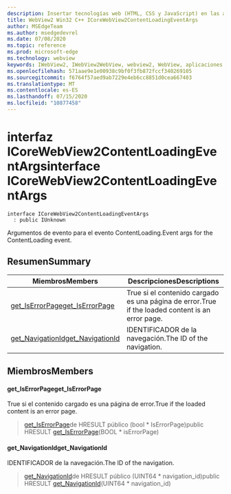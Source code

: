 ```yaml
---
description: Insertar tecnologías web (HTML, CSS y JavaScript) en las aplicaciones nativas con el control Microsoft Edge WebView2
title: WebView2 Win32 C++ ICoreWebView2ContentLoadingEventArgs
author: MSEdgeTeam
ms.author: msedgedevrel
ms.date: 07/08/2020
ms.topic: reference
ms.prod: microsoft-edge
ms.technology: webview
keywords: IWebView2, IWebView2WebView, webview2, WebView, aplicaciones Win32, Win32, Edge, ICoreWebView2, ICoreWebView2Controller, control de explorador, HTML Edge, ICoreWebView2ContentLoadingEventArgs
ms.openlocfilehash: 571aae9e1e00938c9bf0f3fb872fccf340269105
ms.sourcegitcommit: f6764f57aed9ab7229e4eb6cc8851d0cea667403
ms.translationtype: MT
ms.contentlocale: es-ES
ms.lasthandoff: 07/15/2020
ms.locfileid: "10877458"
---
```

# <span data-ttu-id="255a3-104">interfaz ICoreWebView2ContentLoadingEventArgs</span><span class="sxs-lookup"><span data-stu-id="255a3-104">interface ICoreWebView2ContentLoadingEventArgs</span></span> 

```
interface ICoreWebView2ContentLoadingEventArgs
  : public IUnknown
```

<span data-ttu-id="255a3-105">Argumentos de evento para el evento ContentLoading.</span><span class="sxs-lookup"><span data-stu-id="255a3-105">Event args for the ContentLoading event.</span></span>

## <span data-ttu-id="255a3-106">Resumen</span><span class="sxs-lookup"><span data-stu-id="255a3-106">Summary</span></span>

 <span data-ttu-id="255a3-107">Miembros</span><span class="sxs-lookup"><span data-stu-id="255a3-107">Members</span></span>                        | <span data-ttu-id="255a3-108">Descripciones</span><span class="sxs-lookup"><span data-stu-id="255a3-108">Descriptions</span></span>
--------------------------------|---------------------------------------------
[<span data-ttu-id="255a3-109">get_IsErrorPage</span><span class="sxs-lookup"><span data-stu-id="255a3-109">get_IsErrorPage</span></span>](#get_iserrorpage) | <span data-ttu-id="255a3-110">True si el contenido cargado es una página de error.</span><span class="sxs-lookup"><span data-stu-id="255a3-110">True if the loaded content is an error page.</span></span>
[<span data-ttu-id="255a3-111">get_NavigationId</span><span class="sxs-lookup"><span data-stu-id="255a3-111">get_NavigationId</span></span>](#get_navigationid) | <span data-ttu-id="255a3-112">IDENTIFICADOR de la navegación.</span><span class="sxs-lookup"><span data-stu-id="255a3-112">The ID of the navigation.</span></span>

## <span data-ttu-id="255a3-113">Miembros</span><span class="sxs-lookup"><span data-stu-id="255a3-113">Members</span></span>

#### <span data-ttu-id="255a3-114">get_IsErrorPage</span><span class="sxs-lookup"><span data-stu-id="255a3-114">get_IsErrorPage</span></span> 

<span data-ttu-id="255a3-115">True si el contenido cargado es una página de error.</span><span class="sxs-lookup"><span data-stu-id="255a3-115">True if the loaded content is an error page.</span></span>

> <span data-ttu-id="255a3-116">[get_IsErrorPage](#get_iserrorpage)de HRESULT público (bool \* IsErrorPage)</span><span class="sxs-lookup"><span data-stu-id="255a3-116">public HRESULT [get_IsErrorPage](#get_iserrorpage)(BOOL \* isErrorPage)</span></span>

#### <span data-ttu-id="255a3-117">get_NavigationId</span><span class="sxs-lookup"><span data-stu-id="255a3-117">get_NavigationId</span></span> 

<span data-ttu-id="255a3-118">IDENTIFICADOR de la navegación.</span><span class="sxs-lookup"><span data-stu-id="255a3-118">The ID of the navigation.</span></span>

> <span data-ttu-id="255a3-119">[get_NavigationId](#get_navigationid)de HRESULT público (UINT64 \* navigation_id)</span><span class="sxs-lookup"><span data-stu-id="255a3-119">public HRESULT [get_NavigationId](#get_navigationid)(UINT64 \* navigation_id)</span></span>

